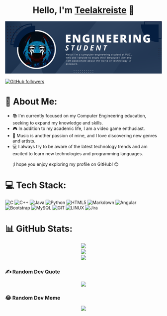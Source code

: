 <div align="center">
<h1 align="center">Hello, I'm <a href="https://github.com/Teelakreiste">Teelakreiste</a> 🦥</h1>
</div>
<img src="Teelakreiste.png">

[![GitHub followers](https://img.shields.io/github/followers/teelakreiste?style=social)](https://github.com/Teelakreiste)

# 💫 About Me:
- 📚 I'm currently focused on my Computer Engineering education, seeking to expand my knowledge and skills.<br>
- 🎮 In addition to my academic life, I am a video game enthusiast.<br>
- 🎵 Music is another passion of mine, and I love discovering new genres and artists.<br>
- 💻 I always try to be aware of the latest technology trends and am excited to learn new technologies and programming languages.<br><br>
¡I hope you enjoy exploring my profile on GitHub! 😊<br>


# 💻 Tech Stack:
![C](https://img.shields.io/badge/c-%2300599C.svg?style=for-the-badge&logo=c&logoColor=white) ![C++](https://img.shields.io/badge/c++-%2300599C.svg?style=for-the-badge&logo=c%2B%2B&logoColor=white) ![Java](https://img.shields.io/badge/java-%23ED8B00.svg?style=for-the-badge&logo=openjdk&logoColor=white) ![Python](https://img.shields.io/badge/python-3670A0?style=for-the-badge&logo=python&logoColor=ffdd54) ![HTML5](https://img.shields.io/badge/html5-%23E34F26.svg?style=for-the-badge&logo=html5&logoColor=white) ![Markdown](https://img.shields.io/badge/markdown-%23000000.svg?style=for-the-badge&logo=markdown&logoColor=white) ![Angular](https://img.shields.io/badge/angular-%23DD0031.svg?style=for-the-badge&logo=angular&logoColor=white) ![Bootstrap](https://img.shields.io/badge/bootstrap-%238511FA.svg?style=for-the-badge&logo=bootstrap&logoColor=white) ![MySQL](https://img.shields.io/badge/mysql-%2300000f.svg?style=for-the-badge&logo=mysql&logoColor=white) ![GIT](https://img.shields.io/badge/Git-fc6d26?style=for-the-badge&logo=git&logoColor=white) ![LINUX](https://img.shields.io/badge/Linux-FCC624?style=for-the-badge&logo=linux&logoColor=black) ![Jira](https://img.shields.io/badge/jira-%230A0FFF.svg?style=for-the-badge&logo=jira&logoColor=white)
# 📊 GitHub Stats:
<div align="center">
 
![](https://github-readme-stats.vercel.app/api?username=Teelakreiste&theme=radical&hide_border=false&include_all_commits=false&count_private=false)<br/>
![](https://github-readme-streak-stats.herokuapp.com/?user=Teelakreiste&theme=radical&hide_border=false)<br/>
![](https://github-readme-stats.vercel.app/api/top-langs/?username=Teelakreiste&theme=radical&hide_border=false&include_all_commits=false&count_private=false&layout=compact)<br/>
</div>

### ✍️ Random Dev Quote
<div align="center">
 
![](https://quotes-github-readme.vercel.app/api?type=horizontal&theme=radical)
</div>

### 😂 Random Dev Meme
<div align="center">
<img src='https://randommeme-five.vercel.app/' style="height: 400px;"/>
</div>
